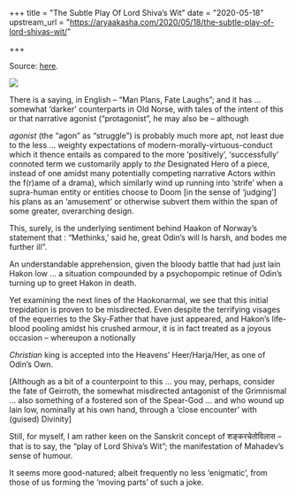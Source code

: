 +++
title = "The Subtle Play Of Lord Shiva’s Wit"
date = "2020-05-18"
upstream_url = "https://aryaakasha.com/2020/05/18/the-subtle-play-of-lord-shivas-wit/"

+++

Source: [here](https://aryaakasha.com/2020/05/18/the-subtle-play-of-lord-shivas-wit/).

![](https://aryaakasha.files.wordpress.com/2020/05/59354414_10161712060425574_6637324901688541184_o-1.jpg?w=676)

There is a saying, in English – “Man Plans, Fate Laughs”; and it has … somewhat ‘darker’ counterparts in Old Norse, with tales of the intent of this or that narrative agonist (“protagonist”, he may also be – although

*agonist* (the “agon” as “struggle”) is probably much more apt, not
least due to the less … weighty expectations of modern-morally-virtuous-conduct which it thence entails as compared to the more ‘positively’, ‘successfully’ connoted term we customarily apply to *the* Designated Hero of a piece, instead of one amidst many potentially competing narrative Actors within the f(r)ame of a drama), which similarly wind up running into ‘strife’ when a supra-human entity or entities choose to Doom \[in the sense of ‘judging’\] his plans as an ‘amusement’ or otherwise subvert them within the span of some greater, overarching design.

This, surely, is the underlying sentiment behind Haakon of Norway’s statement that : “Methinks,’ said he, great Odin’s will Is harsh, and bodes me further ill”.

An understandable apprehension, given the bloody battle that had just lain Hakon low … a situation compounded by a psychopompic retinue of Odin’s turning up to greet Hakon in death.

Yet examining the next lines of the Haokonarmal, we see that this initial trepidation is proven to be misdirected. Even despite the terrifying visages of the equerries to the Sky-Father that have just appeared, and Hakon’s life-blood pooling amidst his crushed armour, it is in fact treated as a joyous occasion – whereupon a notionally

*Christian* king is accepted into the Heavens’ Heer/Harja/Her, as one of
Odin’s Own.

\[Although as a bit of a counterpoint to this … you may, perhaps, consider the fate of Geirroth, the somewhat misdirected antagonist of the Grimnismal … also something of a fostered son of the Spear-God … and who wound up lain low, nominally at his own hand, through a ‘close encounter’ with (guised) Divinity\]

Still, for myself, I am rather keen on the Sanskrit concept of शङ्करचेतोविलास – that is to say, the “play of Lord Shiva’s Wit”; the manifestation of Mahadev’s sense of humour.

It seems more good-natured; albeit frequently no less ‘enigmatic’, from those of us forming the ‘moving parts’ of such a joke.